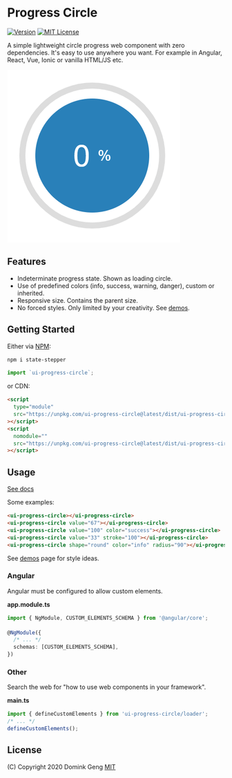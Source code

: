 # Progress Circle

[![Version][version]][package] [![MIT License][license-badge]][license]

A simple lightweight circle progress web component with zero dependencies.
It's easy to use anywhere you want. For example in Angular, React, Vue, Ionic or vanilla HTML/JS etc.

![](img/demo.gif)

## Features

- Indeterminate progress state. Shown as loading circle.
- Use of predefined colors (info, success, warning, danger), custom or inherited.
- Responsive size. Contains the parent size.
- No forced styles. Only limited by your creativity. See [demos][demos].

## Getting Started

Either via [NPM][package]:

```bash
npm i state-stepper
```

```ts
import `ui-progress-circle`;
```

or CDN:

```html
<script
  type="module"
  src="https://unpkg.com/ui-progress-circle@latest/dist/ui-progress-circle/ui-progress-circle.esm.js"
></script>
<script
  nomodule=""
  src="https://unpkg.com/ui-progress-circle@latest/dist/ui-progress-circle/ui-progress-circle.js"
></script>
```

## Usage

[See docs](./src/components/progress-circle/readme.md)

Some examples:

```html
<ui-progress-circle></ui-progress-circle>
<ui-progress-circle value="67"></ui-progress-circle>
<ui-progress-circle value="100" color="success"></ui-progress-circle>
<ui-progress-circle value="33" stroke="100"></ui-progress-circle>
<ui-progress-circle shape="round" color="info" radius="90"></ui-progress-circle>
```

See [demos][demos] page for style ideas.

### Angular

Angular must be configured to allow custom elements.

**app.module.ts**

```ts
import { NgModule, CUSTOM_ELEMENTS_SCHEMA } from '@angular/core';

@NgModule({
  /* ... */
  schemas: [CUSTOM_ELEMENTS_SCHEMA],
})
```

### Other

Search the web for "how to use web components in your framework".

**main.ts**

```ts
import { defineCustomElements } from 'ui-progress-circle/loader';
/* ... */
defineCustomElements();
```

## License

(C) Copyright 2020 Domink Geng [MIT][license]

<!-- Links -->

[license-badge]: https://img.shields.io/npm/l/ui-progress-circle.svg?style=flat-square
[license]: https://opensource.org/licenses/MIT
[version]: https://img.shields.io/npm/v/ui-progress-circle.svg?style=flat-square
[package]: https://www.npmjs.com/package/ui-progress-circle
[demos]: https://domske.github.io/ui-progress-circle-demo/
